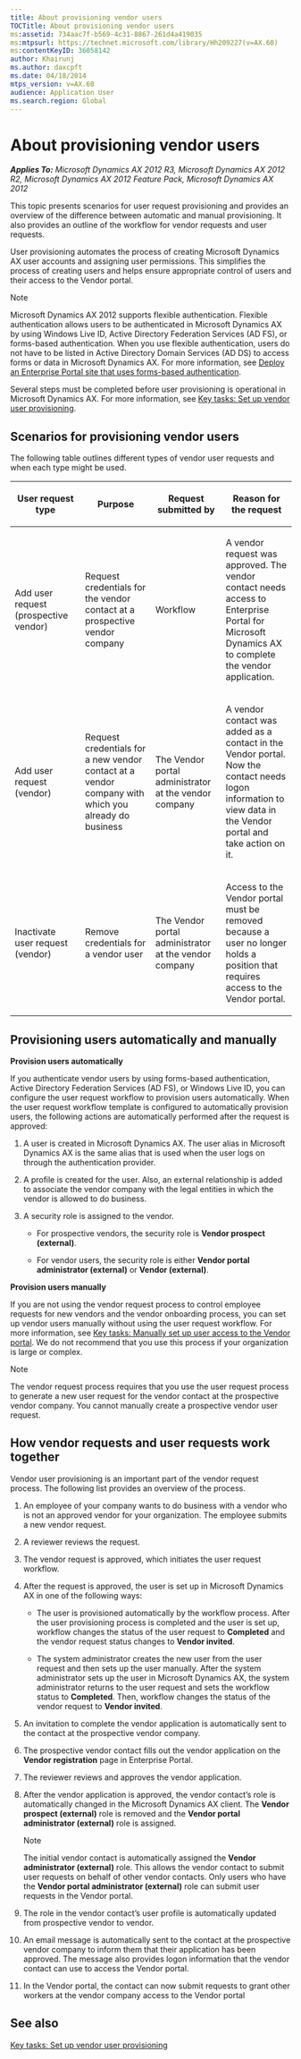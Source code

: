 ```yaml
---
title: About provisioning vendor users
TOCTitle: About provisioning vendor users
ms:assetid: 734aac7f-b569-4c31-8867-261d4a419035
ms:mtpsurl: https://technet.microsoft.com/library/Hh209227(v=AX.60)
ms:contentKeyID: 36058142
author: Khairunj
ms.author: daxcpft
ms.date: 04/18/2014
mtps_version: v=AX.60
audience: Application User
ms.search.region: Global
---
```


# About provisioning vendor users 


_**Applies To:** Microsoft Dynamics AX 2012 R3, Microsoft Dynamics AX 2012 R2, Microsoft Dynamics AX 2012 Feature Pack, Microsoft Dynamics AX 2012_

This topic presents scenarios for user request provisioning and provides an overview of the difference between automatic and manual provisioning. It also provides an outline of the workflow for vendor requests and user requests.

User provisioning automates the process of creating Microsoft Dynamics AX user accounts and assigning user permissions. This simplifies the process of creating users and helps ensure appropriate control of users and their access to the Vendor portal.


> [!NOTE]
> <P>Microsoft Dynamics AX 2012 supports flexible authentication. Flexible authentication allows users to be authenticated in Microsoft Dynamics AX by using Windows Live ID, Active Directory Federation Services (AD FS), or forms-based authentication. When you use flexible authentication, users do not have to be listed in Active Directory Domain Services (AD&nbsp;DS) to access forms or data in Microsoft Dynamics AX. For more information, see <A href="deploy-an-enterprise-portal-site-that-uses-forms-based-authentication.md">Deploy an Enterprise Portal site that uses forms-based authentication</A>.</P>



Several steps must be completed before user provisioning is operational in Microsoft Dynamics AX. For more information, see [Key tasks: Set up vendor user provisioning](key-tasks-set-up-vendor-user-provisioning.md).

## Scenarios for provisioning vendor users

The following table outlines different types of vendor user requests and when each type might be used.

<table>
<colgroup>
<col style="width: 25%" />
<col style="width: 25%" />
<col style="width: 25%" />
<col style="width: 25%" />
</colgroup>
<thead>
<tr class="header">
<th><p>User request type</p></th>
<th><p>Purpose</p></th>
<th><p>Request submitted by</p></th>
<th><p>Reason for the request</p></th>
</tr>
</thead>
<tbody>
<tr class="odd">
<td><p>Add user request (prospective vendor)</p></td>
<td><p>Request credentials for the vendor contact at a prospective vendor company</p></td>
<td><p>Workflow</p></td>
<td><p>A vendor request was approved. The vendor contact needs access to Enterprise Portal for Microsoft Dynamics AX to complete the vendor application.</p></td>
</tr>
<tr class="even">
<td><p>Add user request (vendor)</p></td>
<td><p>Request credentials for a new vendor contact at a vendor company with which you already do business</p></td>
<td><p>The Vendor portal administrator at the vendor company</p></td>
<td><p>A vendor contact was added as a contact in the Vendor portal. Now the contact needs logon information to view data in the Vendor portal and take action on it.</p></td>
</tr>
<tr class="odd">
<td><p>Inactivate user request (vendor)</p></td>
<td><p>Remove credentials for a vendor user</p></td>
<td><p>The Vendor portal administrator at the vendor company</p></td>
<td><p>Access to the Vendor portal must be removed because a user no longer holds a position that requires access to the Vendor portal.</p></td>
</tr>
</tbody>
</table>


## Provisioning users automatically and manually

**Provision users automatically**

If you authenticate vendor users by using forms-based authentication, Active Directory Federation Services (AD FS), or Windows Live ID, you can configure the user request workflow to provision users automatically. When the user request workflow template is configured to automatically provision users, the following actions are automatically performed after the request is approved:

1.  A user is created in Microsoft Dynamics AX. The user alias in Microsoft Dynamics AX is the same alias that is used when the user logs on through the authentication provider.

2.  A profile is created for the user. Also, an external relationship is added to associate the vendor company with the legal entities in which the vendor is allowed to do business.

3.  A security role is assigned to the vendor.
    
      - For prospective vendors, the security role is **Vendor prospect (external)**.
    
      - For vendor users, the security role is either **Vendor portal administrator (external)** or **Vendor (external)**.

**Provision users manually**

If you are not using the vendor request process to control employee requests for new vendors and the vendor onboarding process, you can set up vendor users manually without using the user request workflow. For more information, see [Key tasks: Manually set up user access to the Vendor portal](key-tasks-manually-set-up-user-access-to-the-vendor-portal.md). We do not recommend that you use this process if your organization is large or complex.


> [!NOTE]
> <P>The vendor request process requires that you use the user request process to generate a new user request for the vendor contact at the prospective vendor company. You cannot manually create a prospective vendor user request.</P>



## How vendor requests and user requests work together

Vendor user provisioning is an important part of the vendor request process. The following list provides an overview of the process.

1.  An employee of your company wants to do business with a vendor who is not an approved vendor for your organization. The employee submits a new vendor request.

2.  A reviewer reviews the request.

3.  The vendor request is approved, which initiates the user request workflow.

4.  After the request is approved, the user is set up in Microsoft Dynamics AX in one of the following ways:
    
      - The user is provisioned automatically by the workflow process. After the user provisioning process is completed and the user is set up, workflow changes the status of the user request to **Completed** and the vendor request status changes to **Vendor invited**.
    
      - The system administrator creates the new user from the user request and then sets up the user manually. After the system administrator sets up the user in Microsoft Dynamics AX, the system administrator returns to the user request and sets the workflow status to **Completed**. Then, workflow changes the status of the vendor request to **Vendor invited**.

5.  An invitation to complete the vendor application is automatically sent to the contact at the prospective vendor company.

6.  The prospective vendor contact fills out the vendor application on the **Vendor registration** page in Enterprise Portal.

7.  The reviewer reviews and approves the vendor application.

8.  After the vendor application is approved, the vendor contact’s role is automatically changed in the Microsoft Dynamics AX client. The **Vendor prospect (external)** role is removed and the **Vendor portal administrator (external)** role is assigned.
    

    > [!NOTE]
    > <P>The initial vendor contact is automatically assigned the <STRONG>Vendor administrator (external)</STRONG> role. This allows the vendor contact to submit user requests on behalf of other vendor contacts. Only users who have the <STRONG>Vendor portal administrator (external)</STRONG> role can submit user requests in the Vendor portal.</P>



9.  The role in the vendor contact’s user profile is automatically updated from prospective vendor to vendor.

10. An email message is automatically sent to the contact at the prospective vendor company to inform them that their application has been approved. The message also provides logon information that the vendor contact can use to access the Vendor portal.

11. In the Vendor portal, the contact can now submit requests to grant other workers at the vendor company access to the Vendor portal

## See also

[Key tasks: Set up vendor user provisioning](key-tasks-set-up-vendor-user-provisioning.md)

  


